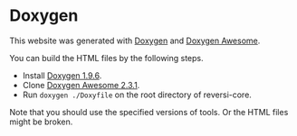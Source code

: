 # Doxygen

This website was generated with [Doxygen](https://www.doxygen.nl/) and [Doxygen Awesome](https://jothepro.github.io/doxygen-awesome-css/).  

You can build the HTML files by the following steps.  

- Install [Doxygen 1.9.6](https://github.com/doxygen/doxygen/releases/tag/Release_1_9_6).
- Clone [Doxygen Awesome 2.3.1](https://github.com/jothepro/doxygen-awesome-css/tree/v2.3.1).
- Run `doxygen ./Doxyfile` on the root directory of reversi-core.

Note that you should use the specified versions of tools. Or the HTML files might be broken.  
